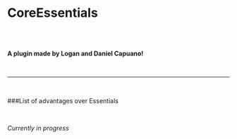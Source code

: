 # CoreEssentials

<br />
<br />

**A plugin made by Logan and Daniel Capuano!**


<br />

---

<br />

###List of advantages over Essentials

<br />

*Currently in progress*